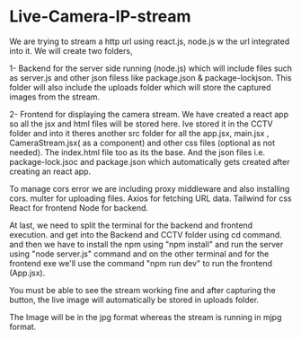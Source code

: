 # Live-Camera-IP-stream

We are trying to stream a http url using react.js, node.js w the url integrated into it.
We will create two folders,

1- Backend for the server side running (node.js) which will include files such as server.js and other json filess like package.json & package-lockjson. This folder will also include the uploads folder which will store the captured images from the stream. 

2- Frontend for displaying the camera stream. We have created a react app so all the jsx and html files will be stored here. Ive stored it in the CCTV folder and into it theres another src folder for all the app.jsx, main.jsx , CameraStream.jsx( as a component) and other css files (optional as not needed). The index.html file too as its the base. And the json files i.e. package-lock.jsoc and package.json which automatically gets created after creating an react app.

To manage cors error we are including proxy middleware and also installing cors.
multer for uploading files.
Axios for fetching URL data.
Tailwind for css
React for frontend
Node for backend.

At last, we need to split the terminal for the backend and frontend execution. 
and get into the Backend and CCTV folder using cd command.
and then we have to install the npm using "npm install"
and run the server using "node server.js" command and on the other terminal
and for the frontend exe we'll use the command "npm run dev" to run the frontend (App.jsx).

You must be able to see the stream working fine and after capturing the button, the live image will automatically be stored in uploads folder.

The Image will be in the jpg format whereas the stream is running in mjpg format.
